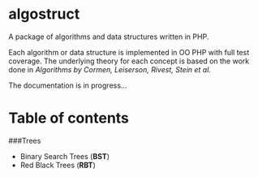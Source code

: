 # algostruct
A package of algorithms and data structures written in PHP. 

Each algorithm or data structure is implemented in OO PHP with full test coverage. The underlying 
theory for each concept is based on the work done in *Algorithms by Cormen, Leiserson, Rivest, Stein et al.*  

The documentation is in progress...

# Table of contents

###Trees
  * Binary Search Trees (**BST**)
  * Red Black Trees (**RBT**)
